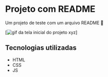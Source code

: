 # Projeto com README
Um projeto de teste com um arquivo README 🚀

[<img src="./Tela.gif" alt="gif da tela inicial do projeto xyz">]

## Tecnologias utilizadas
- HTML
- CSS
- JS

